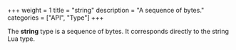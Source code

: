 +++
weight = 1
title = "string"
description = "A sequence of bytes."
categories = ["API", "Type"]
+++

The **string** type is a sequence of bytes. It corresponds directly to the
string Lua type.